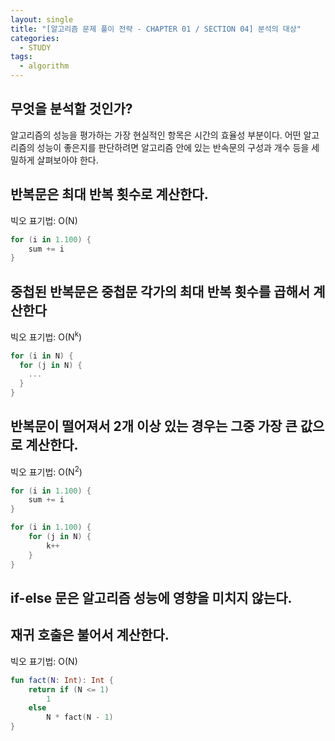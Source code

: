 ```yaml
---
layout: single
title: "[알고리즘 문제 풀이 전략 - CHAPTER 01 / SECTION 04] 분석의 대상"
categories:
  - STUDY
tags:
  - algorithm
---
```


## 무엇을 분석할 것인가?

알고리즘의 성능을 평가하는 가장 현실적인 항목은 시간의 효율성 부분이다. 어떤 알고리즘의 성능이 좋은지를 판단하려면 알고리즘 안에 있는 반속문의 구성과 개수 등을 세밀하게 살펴보아야 한다.

## 반복문은 최대 반복 횟수로 계산한다.

빅오 표기법: O(N)

```kotlin
for (i in 1.100) {
    sum += i
}
```

## 중첩된 반복문은 중첩문 각가의 최대 반복 횟수를 곱해서 계산한다

빅오 표기법: O(N<sup>k</sup>)

```kotlin
for (i in N) {
  for (j in N) {
    ...
  }
}
```

## 반복문이 떨어져서 2개 이상 있는 경우는 그중 가장 큰 값으로 계산한다.

빅오 표기법: O(N<sup>2</sup>)

```kotlin
for (i in 1.100) {
    sum += i
}

for (i in 1.100) {
    for (j in N) {
        k++
    }
}
```

## if-else 문은 알고리즘 성능에 영향을 미치지 않는다.

## 재귀 호출은 불어서 계산한다.

빅오 표기법: O(N)

```kotlin
fun fact(N: Int): Int {
    return if (N <= 1)
        1
    else
        N * fact(N - 1)
}
```
